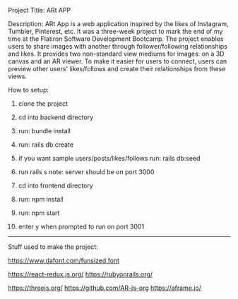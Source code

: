 Project Title: ARt APP

Description:
ARt App is a web application inspired by the likes of Instagram, Tumbler,  Pinterest, etc. It was a three-week project to mark the end of my time at the Flatiron Software Development Bootcamp. The project enables users to share images with another through follower/following relationships and likes. It provides two non-standard view mediums for images: on a 3D canvas and an AR viewer. To make it easier for users to connect, users can preview other users' likes/follows and create their relationships from these views.


How to setup:
1. clone the project
2. cd into backend directory
3. run: bundle install
4. run: rails db:create
5. if you want sample users/posts/likes/follows run: rails db:seed
6. run rails s
note: server should be on port 3000

7. cd into frontend directory
8. run: npm install
9. run: npm start
10. enter y when prompted to run on port 3001

----------------------------------------------------------------------
Stuff used to make the project:

https://www.dafont.com/funsized.font

https://react-redux.js.org/
https://rubyonrails.org/

https://threejs.org/
https://github.com/AR-js-org
https://aframe.io/
